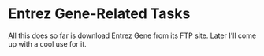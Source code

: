 # Entrez Gene-Related Tasks

All this does so far is download Entrez Gene from its FTP site. Later I'll come up with a cool use for it.